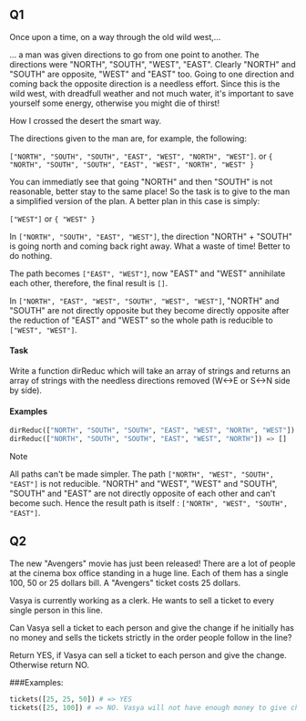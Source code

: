 ## Q1

Once upon a time, on a way through the old wild west,…

… a man was given directions to go from one point to another. The directions were "NORTH", "SOUTH", "WEST", "EAST". 
Clearly "NORTH" and "SOUTH" are opposite, "WEST" and "EAST" too. Going to one direction and coming back the opposite 
direction is a needless effort. Since this is the wild west, with dreadfull weather and not much water, it's important 
to save yourself some energy, otherwise you might die of thirst!

How I crossed the desert the smart way.

The directions given to the man are, for example, the following:

`["NORTH", "SOUTH", "SOUTH", "EAST", "WEST", "NORTH", "WEST"]`.
or
`{ "NORTH", "SOUTH", "SOUTH", "EAST", "WEST", "NORTH", "WEST" }`

You can immediatly see that going "NORTH" and then "SOUTH" is not reasonable, better stay to the same place! So the task is to 
give to the man a simplified version of the plan. A better plan in this case is simply:

`["WEST"]`
or
`{ "WEST" }`


In `["NORTH", "SOUTH", "EAST", "WEST"]`, the direction "NORTH" + "SOUTH" is going north and coming back right away. What a waste of 
time! Better to do nothing.

The path becomes `["EAST", "WEST"]`, now "EAST" and "WEST" annihilate each other, therefore, the final result is `[]`.

In `["NORTH", "EAST", "WEST", "SOUTH", "WEST", "WEST"]`, "NORTH" and "SOUTH" are not directly opposite but they become directly 
opposite after the reduction of "EAST" and "WEST" so the whole path is reducible to `["WEST", "WEST"]`.

#### Task

Write a function dirReduc which will take an array of strings and returns an array of strings with the needless directions 
removed (W<->E or S<->N side by side).

#### Examples

```python
dirReduc(["NORTH", "SOUTH", "SOUTH", "EAST", "WEST", "NORTH", "WEST"]) => ["WEST"]
dirReduc(["NORTH", "SOUTH", "SOUTH", "EAST", "WEST", "NORTH"]) => []
```
Note

All paths can't be made simpler. The path `["NORTH", "WEST", "SOUTH", "EAST"]` is not reducible. 
"NORTH" and "WEST", "WEST" and "SOUTH", "SOUTH" and "EAST" are not directly opposite of each other and can't become such. 
Hence the result path is itself : `["NORTH", "WEST", "SOUTH", "EAST"]`.

## Q2
The new "Avengers" movie has just been released! There are a lot of people at the cinema box office 
standing in a huge line. Each of them has a single 100, 50 or 25 dollars bill. A "Avengers" ticket 
costs 25 dollars.

Vasya is currently working as a clerk. He wants to sell a ticket to every single person in this line.

Can Vasya sell a ticket to each person and give the change if he initially has no money and sells the 
tickets strictly in the order people follow in the line?

Return YES, if Vasya can sell a ticket to each person and give the change. Otherwise return NO.

###Examples:

```python
tickets([25, 25, 50]) # => YES 
tickets([25, 100]) # => NO. Vasya will not have enough money to give change to 100 dollars
```
